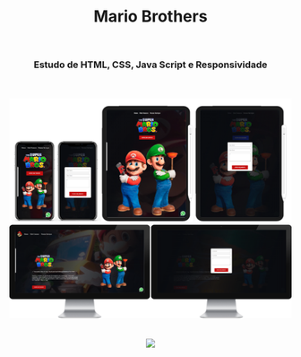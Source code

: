 <h1 align="center">
  Mario Brothers</h1>
<br>
<h3 align="center">Estudo de HTML, CSS, Java Script e Responsividade</h3>
<br>
<br>
<div align="center">
  <img width="600px" src="https://github.com/feliperyo/mario-brothers/blob/master/assets/mobile%20e%20tablet.png?raw=true" /> 
</div>

<div align="center">
  <img width="1000px" src="https://github.com/feliperyo/mario-brothers/blob/master/assets/desktop%202x.png?raw=true"/>
</div>
<br>
<br>
<div align="center">
<a href="https://feliperyo.github.io/mario-brothers/" target="_blank"><img src="https://img.shields.io/website-up-down-green-red/http/monip.org.svg"></a>
</div>

